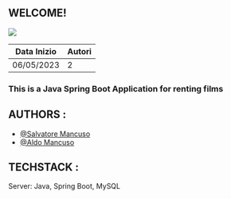 ## **WELCOME!**
![](C:\Users\PC\Desktop\photo_5958546256345283695_y.jpg)

| Data Inizio | Autori |
|-------------|--------|
| 06/05/2023  | 2      |


### This is a Java Spring Boot Application for renting films

## AUTHORS :

* [@Salvatore Mancuso](https://github.com/salvatoremancuso2003)
* [@Aldo Mancuso](https://github.com/Aldomancuso97)

## TECHSTACK :

Server: Java, Spring Boot, MySQL
